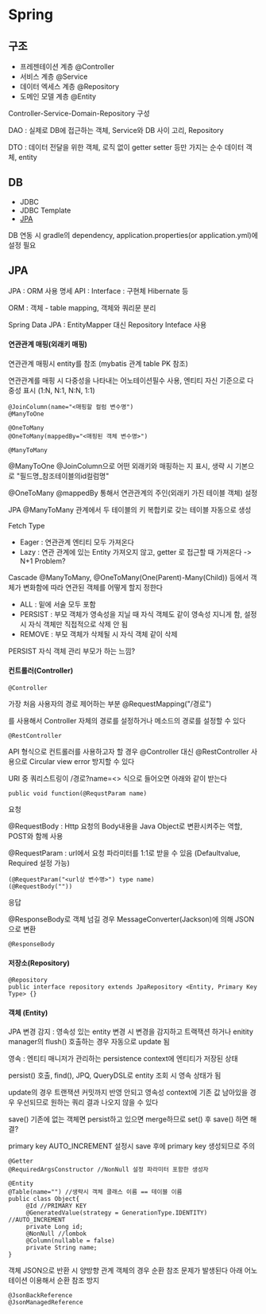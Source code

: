 Spring
==

## 구조

* 프레젠테이션 계층 @Controller
* 서비스 계층 @Service
* 데이터 엑세스 계층 @Repository
* 도메인 모델 계층 @Entity

Controller-Service-Domain-Repository 구성

DAO : 실제로 DB에 접근하는 객체, Service와 DB 사이 고리, Repository

DTO : 데이터 전달을 위한 객체, 로직 없이 getter setter 등만 가지는 순수 데이터 객체, entity 

## DB
* JDBC
* JDBC Template
* [JPA](#jpa)

DB 연동 시 gradle의 dependency, application.properties(or application.yml)에 설정 필요

## JPA
JPA : ORM 사용 명세 API : Interface : 구현체 Hibernate 등

ORM : 객체 - table mapping, 객체와 쿼리문 분리

Spring Data JPA : EntityMapper 대신 Repository Inteface 사용

#### 연관관계 매핑(외래키 매핑)

연관관계 매핑시 entity를 참조
(mybatis 관계 table PK 참조)

연관관계를 매핑 시 다중성을 나타내는 어노테이션필수 사용, 엔티티 자신 기준으로 다중성 표시 (1:N, N:1, N:N, 1:1)
    
    @JoinColumn(name="<매핑할 컬럼 변수명") 
    @ManyToOne 

    @OneToMany
    @OneToMany(mappedBy="<매핑된 객체 변수명>")
    
    @ManyToMany

@ManyToOne @JoinColumn으로 어떤 외래키와 매핑하는 지 표시, 생략 시 기본으로 "필드명_참조테이블의id컬럼명"

@OneToMany @mappedBy 통해서 연관관계의 주인(외래키 가진 테이블 객체) 설정

JPA @ManyToMany 관계에서 두 테이블의 키 복합키로 갖는 테이블 자동으로 생성

Fetch Type
* Eager : 연관관계 엔티티 모두 가져온다
* Lazy : 연관 관계에 있는 Entity 가져오지 않고, getter 로 접근할 때 가져온다
-> N+1 Problem?

Cascade @ManyToMany, @OneToMany(One(Parent)-Many(Child)) 등에서 객체가 변화함에 따라 연관된 객체를 어떻게 할지 정한다
* ALL : 밑에 서술 모두 포함
* PERSIST : 부모 객체가 영속성을 지닐 때 자식 객체도 같이 영속성 지니게 함, 설정 시 자식 객체만 직접적으로 삭제 안 됨 
* REMOVE : 부모 객체가 삭제될 시 자식 객체 같이 삭제

PERSIST 자식 객체 관리 부모가 하는 느낌?

#### 컨트롤러(Controller)
    @Controller

가장 처음 사용자의 경로 제어하는 부분
    @RequestMapping("/경로")

를 사용해서 Controller 자체의 경로를 설정하거나 메소드의 경로를 설정할 수 있다

    @RestController

API 형식으로 컨트롤러를 사용하고자 할 경우 @Controller 대신 @RestController 사용으로 Circular view error 방지할 수 있다

URI 중 쿼리스트링이 /경로?name=<> 식으로 들어오면 아래와 같이 받는다

    public void function(@RequstParam name)

요청

@RequestBody : Http 요청의 Body내용을 Java Object로 변환시켜주는 역할, POST와 함께 사용

@RequestParam : url에서 요청 파라미터를 1:1로 받을 수 있음 (Defaultvalue, Required 설정 가능)

    (@RequestParam("<url상 변수명>") type name)
    (@RequestBody(""))


응답

@ResponseBody로 객체 넘길 경우 MessageConverter(Jackson)에 의해 JSON으로 변환

    @ResponseBody

#### 저장소(Repository)

    @Repository
    public interface repository extends JpaRepository <Entity, Primary Key Type> {}
    
#### 객체 (Entity)
JPA 변경 감지 : 영속성 있는 entity 변경 시 변경을 감지하고 트랙잭션 하거나 enitity manager의 flush() 호출하는 경우 자동으로 update 됨

영속 : 엔티티 매니저가 관리하는 persistence context에 엔티티가 저장된 상태

persist() 호출, find(), JPQ, QueryDSL로 entity 조회 시 영속 상태가 됨

update의 경우 트랜잭션 커밋까지 반영 안되고 영속성 context에 기존 값 남아있을 경우 우선되므로 원하는 쿼리 결과 나오지 않을 수 있다

save() 기존에 없는 객체면 persist하고 있으면 merge하므로 set() 후 save() 하면 해결?

primary key AUTO_INCREMENT 설정시 save 후에 primary key 생성되므로 주의


    @Getter
    @RequiredArgsConstructor //NonNull 설정 파라미터 포함한 생성자
    
    @Entity
    @Table(name="") //생략시 객체 클래스 이름 == 테이블 이름
    public class Object{
         @Id //PRIMARY KEY
         @GeneratedValue(strategy = GenerationType.IDENTITY) //AUTO_INCREMENT
         private Long id;
         @NonNull //lombok
         @Column(nullable = false)
         private String name;
    }

객체 JSON으로 반환 시 양방향 관계 객체의 경우 순환 참조 문제가 발생된다
아래 어노테이션 이용해서 순환 참조 방지
    
    @JsonBackReference 
    @JsonManagedReference 

